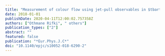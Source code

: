 ```yaml
---
title: "Measurement of colour flow using jet-pull observables in $tbart$ events with the ATLAS experiment at $sqrts = 13,hbox TeV$"
date: 2018-01-01
publishDate: 2020-04-11T12:00:02.757358Z
authors: ["Othmane Rifki", " others"]
publication_types: ["2"]
abstract: ""
featured: false
publication: "*Eur.Phys.J.C*"
doi: "10.1140/epjc/s10052-018-6290-2"
---
```



